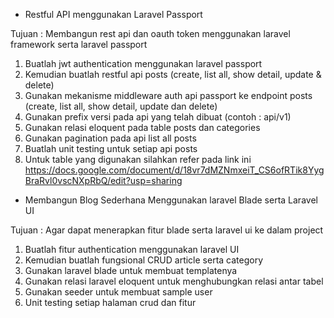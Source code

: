 - Restful API menggunakan Laravel Passport 

Tujuan : Membangun rest api dan oauth token menggunakan laravel framework serta laravel passport 


1. Buatlah jwt authentication menggunakan laravel passport
2. Kemudian buatlah restful api posts (create, list all, show detail, update & delete)
3. Gunakan mekanisme middleware auth api passport ke endpoint posts (create, list all, show detail, update dan delete) 
4. Gunakan prefix versi pada api yang telah dibuat (contoh : api/v1)
5. Gunakan relasi eloquent pada table posts dan categories
6. Gunakan pagination pada api list all posts
7. Buatlah unit testing untuk setiap api posts
8. Untuk table yang digunakan silahkan refer pada link ini https://docs.google.com/document/d/18vr7dMZNmxeiT_CS6ofRTik8YygBraRvl0vscNXpRbQ/edit?usp=sharing



- Membangun Blog Sederhana Menggunakan laravel Blade serta Laravel UI

Tujuan : Agar dapat menerapkan fitur blade serta laravel ui ke dalam project

1. Buatlah fitur authentication menggunakan laravel UI
2. Kemudian buatlah fungsional CRUD article serta category 
3. Gunakan laravel blade untuk membuat templatenya
4. Gunakan relasi laravel eloquent untuk menghubungkan relasi antar tabel
5. Gunakan seeder untuk membuat sample user
6. Unit testing setiap halaman crud dan fitur 
